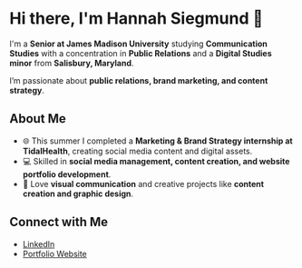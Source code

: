 # Hi there, I'm Hannah Siegmund 👋

I'm a **Senior at James Madison University** studying **Communication Studies** with a concentration in **Public Relations** and a **Digital Studies minor** from **Salisbury, Maryland**.

I’m passionate about **public relations, brand marketing, and content strategy**.  

## About Me
- 🌐 This summer I completed a **Marketing & Brand Strategy internship at TidalHealth**, creating social media content and digital assets.  
- 💻 Skilled in **social media management, content creation, and website portfolio development**.    
- 🎨 Love **visual communication** and creative projects like **content creation and graphic design**. 
## Connect with Me
- [LinkedIn]([www.linkedin.com/in/hannah-siegmund-8652102b2](https://www.linkedin.com/in/hannah-siegmund-8652102b2/))  
- [Portfolio Website](https://sites.google.com/view/hannahsiegmundinternship/home)
